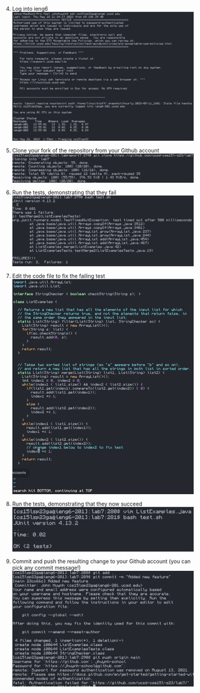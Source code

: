 4. Log into ieng6
![](Step4.png)

5. Clone your fork of the repository from your Github account
![](Step5.png)

6. Run the tests, demonstrating that they fail
![](Step6.png)

7. Edit the code file to fix the failing test
![](Step7.png)

8. Run the tests, demonstrating that they now succeed
![](Step8.png)

9. Commit and push the resulting change to your Github account (you can pick any commit message!)
![](Step9.png)
